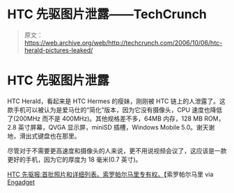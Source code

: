# HTC 先驱图片泄露——TechCrunch

> 原文：<https://web.archive.org/web/http://techcrunch.com/2006/10/06/htc-herald-pictures-leaked/>

# HTC 先驱图片泄露

HTC Herald，看起来是 HTC Hermes 的瘦妹，刚刚被 HTC 链上的人泄露了。这款手机可以被认为是爱马仕的“简化”版本，因为它没有摄像头，CPU 速度也降低了(200MHz 而不是 400MHz)。其他规格差不多，64MB 内存，128 MB ROM，2.8 英寸屏幕，QVGA 显示屏，miniSD 插槽，Windows Mobile 5.0。谢天谢地，滑出式键盘也在那里。

尽管对于不需要更高速度和摄像头的人来说，更不用说视频会议了，这应该是一款更好的手机，因为它的厚度为 18 毫米(0.7 英寸)。

[HTC 先驱报:首批照片和详细列表。索罗帕尔马里专有权。](https://web.archive.org/web/20201206000323/http://www.google.com/translate?u=http%3A%2F%2Fwww.solopalmari.com%2Fcontent%2Fview%2F2343%2F32%2F&langpair=it%7Cen&hl=en&ie=UTF8)【索罗帕尔马里 via [Engadget](https://web.archive.org/web/20201206000323/http://www.engadget.com/2006/10/06/htc-herald-unmasked/)